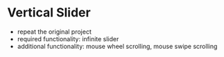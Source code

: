 # Vertical Slider

- repeat the original project
- required functionality: infinite slider
- additional functionality: mouse wheel scrolling, mouse swipe scrolling
